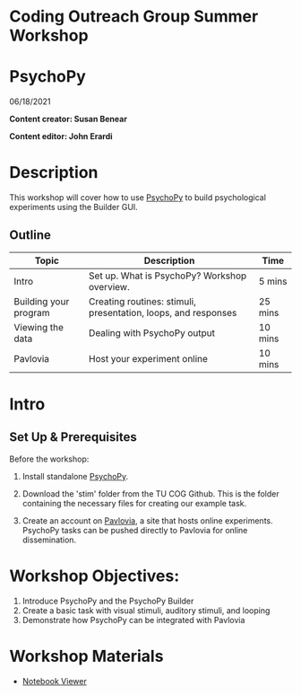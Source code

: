 # Coding Outreach Group Summer Workshop
# PsychoPy 

06/18/2021

**Content creator: Susan Benear**

**Content editor: John Erardi**


# Description

This workshop will cover how to use [PsychoPy](https://www.psychopy.org/index.html) to build psychological experiments using the Builder GUI.

## Outline

| Topic | Description | Time |
| --- | --- | --- |
| Intro | Set up. What is PsychoPy? Workshop overview. | 5 mins |
| Building your program | Creating routines: stimuli, presentation, loops, and responses | 25 mins |
| Viewing the data | Dealing with PsychoPy output | 10 mins |
| Pavlovia | Host your experiment online | 10 mins | 


# Intro

## Set Up & Prerequisites
Before the workshop:

1. Install standalone [PsychoPy](https://www.psychopy.org/download.html).

2. Download the 'stim' folder from the TU COG Github. This is the folder containing the necessary files for creating our example task.

3. Create an account on [Pavlovia](https://gitlab.pavlovia.org/users/sign_in), a site that hosts online experiments. PsychoPy tasks can be pushed directly to Pavlovia for online dissemination.

# Workshop Objectives:
1. Introduce PsychoPy and the PsychoPy Builder
2. Create a basic task with visual stimuli, auditory stimuli, and looping
3. Demonstrate how PsychoPy can be integrated with Pavlovia

# Workshop Materials
* [Notebook Viewer](https://tu-coding-outreach-group.github.io/cog_summer_workshops_2021/psychopy/index.html)

